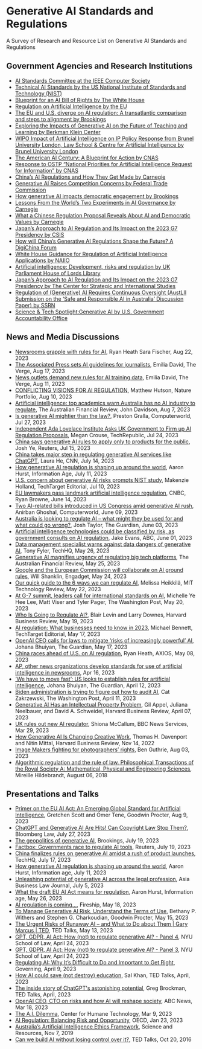 # Generative AI Standards and Regulations
A Survey of Research and Resource List on Generative AI Standards and Regulations

## Government Agencies and Research Institutions
- [AI Standards Committee at the IEEE Computer Society](https://sagroups.ieee.org/ai-sc/)
- [Technical AI Standards by the US National Institute of Standards and Technology (NIST)](https://www.nist.gov/artificial-intelligence/technical-ai-standards)
- [Blueprint for an AI Bill of Rights by The White House](https://www.whitehouse.gov/ostp/ai-bill-of-rights/)
- [Regulation on Artificial Intelligence by the EU](https://digital-strategy.ec.europa.eu/en/library/proposal-regulation-laying-down-harmonised-rules-artificial-intelligence)
- [The EU and U.S. diverge on AI regulation: A transatlantic comparison and steps to alignment by Brookings](https://www.brookings.edu/articles/the-eu-and-us-diverge-on-ai-regulation-a-transatlantic-comparison-and-steps-to-alignment/)
- [Exploring the Impacts of Generative AI on the Future of Teaching and Learning by Berkman Klein Center](https://cyber.harvard.edu/story/2023-06/impacts-generative-ai-teaching-learning)
- [WIPO Impact of Artificial Intelligence on IP Policy Response from Brunel University London, Law School & Centre for Artificial Intelligence by Brunel University London](https://www.wipo.int/export/sites/www/about-ip/en/artificial_intelligence/call_for_comments/pdf/org_brunel.pdf)
- [The American AI Century: A Blueprint for Action by CNAS](https://www.cnas.org/publications/reports/the-american-ai-century-a-blueprint-for-action)
- [Response to OSTP “National Priorities for Artificial Intelligence Request for Information” by CNAS](https://www.cnas.org/publications/commentary/ostp-national-priorities-for-artificial-intelligence)
- [China’s AI Regulations and How They Get Made by Carnegie](https://carnegieendowment.org/2023/07/10/china-s-ai-regulations-and-how-they-get-made-pub-90117)
- [Generative AI Raises Competition Concerns by Federal Trade Commission](https://www.ftc.gov/policy/advocacy-research/tech-at-ftc/2023/06/generative-ai-raises-competition-concerns)
- [How generative AI impacts democratic engagement by Brookings](https://www.brookings.edu/articles/how-generative-ai-impacts-democratic-engagement/)
- [Lessons From the World’s Two Experiments in AI Governance by Carnegie](https://carnegieendowment.org/2023/02/14/lessons-from-world-s-two-experiments-in-ai-governance-pub-89035)
- [What a Chinese Regulation Proposal Reveals About AI and Democratic Values by Carnegie](https://carnegieendowment.org/2023/05/16/what-chinese-regulation-proposal-reveals-about-ai-and-democratic-values-pub-89766)
- [Japan’s Approach to AI Regulation and Its Impact on the 2023 G7 Presidency by CSIS](https://www.csis.org/analysis/japans-approach-ai-regulation-and-its-impact-2023-g7-presidency)
- [How will China’s Generative AI Regulations Shape the Future? A DigiChina Forum](https://digichina.stanford.edu/work/how-will-chinas-generative-ai-regulations-shape-the-future-a-digichina-forum/)
- [White House Guidance for Regulation of Artificial Intelligence Applications by NAIIO](https://trumpwhitehouse.archives.gov/wp-content/uploads/2020/11/M-21-06.pdf)
- [Artificial intelligence: Development, risks and regulation by UK Parliament House of Lords Library](https://lordslibrary.parliament.uk/artificial-intelligence-development-risks-and-regulation/)
- [Japan’s Approach to AI Regulation and Its Impact on the 2023 G7 Presidency by The Center for Strategic and International Studies](https://www.csis.org/analysis/japans-approach-ai-regulation-and-its-impact-2023-g7-presidency)
- [Regulation of (Generative) AI Requires Continuous Oversight (AustLII Submission on the ‘Safe and Responsible AI in Australia’ Discussion Paper) by SSRN](https://papers.ssrn.com/sol3/papers.cfm?abstract_id=4519365)
- [Science & Tech Spotlight:Generative AI by U.S. Government Accountability Office](https://www.gao.gov/products/gao-23-106782)

## News and Media Discussions
- [Newsrooms grapple with rules for AI](https://www.axios.com/2023/08/22/ai-rules-newsrooms-training-data), Ryan Heath Sara Fischer, Aug 22, 2023
- [The Associated Press sets AI guidelines for journalists](https://www.theverge.com/2023/8/16/23834586/associated-press-ai-guidelines-journalists-openai), Emilia David, The Verge, Aug 17, 2023
- [News outlets demand new rules for AI training data](https://www.theverge.com/2023/8/10/23827316/news-transparency-copyright-generative-ai), Emilia David, The Verge, Aug 11, 2023
- [CONFLICTING VISIONS FOR AI REGULATION](https://www.nature.com/articles/d41586-023-02491-y), Matthew Hutson, Nature Portfolio, Aug 10, 2023
- [Artificial intelligence: top academics warn Australia has no AI industry to regulate](https://www.afr.com/technology/labor-ignoring-the-elephant-in-the-room-on-ai-experts-20230804-p5du1p), The Australian Financial Review, John Davidson, Aug 7, 2023
- [Is generative AI mightier than the law?](https://www.computerworld.com/article/3703250/is-generative-ai-mightier-than-the-law.html), Preston Gralla, Computerworld, Jul 27, 2023
- [Independent Ada Lovelace Institute Asks UK Government to Firm up AI Regulation Proposals](https://www.techrepublic.com/article/generative-ai-uk-regulation/), Megan Crouse, TechRepublic, Jul 24, 2023
- [China says generative AI rules to apply only to products for the public](https://www.reuters.com/technology/china-issues-temporary-rules-generative-ai-services-2023-07-13/), Josh Ye, Reuters, Jul 15, 2023
- [China takes major step in regulating generative AI services like ChatGPT](https://edition.cnn.com/2023/07/14/tech/china-ai-regulation-intl-hnk/index.html), Laura He, CNN, July 14, 2023
- [How generative AI regulation is shaping up around the world](https://www.information-age.com/how-generative-ai-regulation-shaping-up-around-world-123503911/), Aaron Hurst, Information Age, July 11, 2023
- [U.S. concern about generative AI risks prompts NIST study](https://www.techtarget.com/searchcio/news/366544159/US-concern-about-generative-AI-risks-prompts-NIST-study), Makenzie Holland, TechTarget Editorial, Jul 10, 2023
- [EU lawmakers pass landmark artificial intelligence regulation](https://www.cnbc.com/2023/06/14/eu-lawmakers-pass-landmark-artificial-intelligence-regulation.html), CNBC, Ryan Browne, June 14, 2023
- [Two AI-related bills introduced in US Congress amid generative AI rush](https://www.computerworld.com/article/3699348/two-ai-related-bills-introduced-in-us-congress-amid-generative-ai-rush.html), Anirban Ghoshal, Computerworld, June 09, 2023
- [Australia is looking to regulate AI – what might they be used for and what could go wrong?](https://www.theguardian.com/technology/2023/jun/03/australia-is-looking-to-regulate-ai-what-might-they-be-used-for-and-what-could-go-wrong), Josh Taylor, The Guardian, June 03, 2023
- [Artificial intelligence technologies could be classified by risk, as government consults on AI regulation](https://www.abc.net.au/news/2023-06-01/ai-government-regulation-risk-classification-plan/102417294), Jake Evans, ABC, June 01, 2023
- [Data management specialist warns against data dangers of generative AI](https://techhq.com/2023/05/data-management-specialist-warns-against-data-dangers-of-generative-ai/), Tony Fyler, TechHQ, May 26, 2023
- [Generative AI magnifies urgency of regulating big tech platforms](https://www.afr.com/technology/generative-ai-magnifies-urgency-of-regulating-big-tech-platforms-20230522-p5dad1), The Australian Financial Review, May 25, 2023
- [Google and the European Commission will collaborate on AI ground rules](https://www.engadget.com/google-and-the-european-commission-will-collaborate-on-ai-ground-rules-192035744.html), Will Shanklin, Engadget, May 24, 2023
- [Our quick guide to the 6 ways we can regulate AI](https://www.technologyreview.com/2023/05/22/1073482/our-quick-guide-to-the-6-ways-we-can-regulate-ai/), Melissa Heikkilä, MIT Technology Review, May 22, 2023
- [At G-7 summit, leaders call for international standards on AI](https://www.washingtonpost.com/world/2023/05/20/g7-summit-artificial-intelligence-ai/), Michelle Ye Hee Lee, Matt Viser and Tyler Pager, The Washington Post, May 20, 2023
- [Who Is Going to Regulate AI?](https://hbr.org/2023/05/who-is-going-to-regulate-ai), Blair Levin and Larry Downes, Harvard Business Review, May 19, 2023
- [AI regulation: What businesses need to know in 2023](https://www.techtarget.com/searchenterpriseai/feature/AI-regulation-What-businesses-need-to-know), Michael Bennett, TechTarget Editorial, May 17, 2023
- [OpenAI CEO calls for laws to mitigate ‘risks of increasingly powerful’ AI](https://www.theguardian.com/technology/2023/may/16/ceo-openai-chatgpt-ai-tech-regulations), Johana Bhuiyan, The Guardian, May 17, 2023
- [China races ahead of U.S. on AI regulation](https://www.axios.com/2023/05/08/china-ai-regulation-race), Ryan Heath, AXIOS, May 08, 2023
- [AP, other news organizations develop standards for use of artificial intelligence in newsrooms](https://www.ap.org/ap-in-the-news/2023/ap-other-news-organizations-develop-standards-for-use-of-artificial-intelligence-in-newsrooms#), Apr 16, 2023
- [‘We have to move fast’: US looks to establish rules for artificial intelligence](https://www.theguardian.com/technology/2023/apr/11/us-commerce-department-artificial-intelligence-rules), Johana Bhuiyan, The Guardian, April 12, 2023
- [Biden administration is trying to figure out how to audit AI](https://www.washingtonpost.com/technology/2023/04/11/biden-commerce-department-ai-rules/), Cat Zakrzewski, The Washington Post, April 11, 2023
- [Generative AI Has an Intellectual Property Problem](https://hbr.org/2023/04/generative-ai-has-an-intellectual-property-problem), Gil Appel, Juliana Neelbauer, and David A. Schweidel, Harvard Business Review, April 07, 2023
- [UK rules out new AI regulator](https://www.bbc.com/news/technology-65102210), Shiona McCallum, BBC News Services, Mar 29, 2023
- [How Generative AI Is Changing Creative Work](https://hbr.org/2022/11/how-generative-ai-is-changing-creative-work), Thomas H. Davenport and Nitin Mittal, Harvard Business Review, Nov 14, 2022
- [Image Makers fighting for photographers’ rights](https://www.insideimaging.com.au/2023/image-makers-fights-for-photographers-rights/), Ben Guthrie, Aug 03, 2023
- [Algorithmic regulation and the rule of law. Philosophical Transactions of the Royal Society A: Mathematical, Physical and Engineering Sciences](https://doi.org/10.1098/rsta.2017.0355), Mireille Hildebrandt, August 06, 2018

## Presentations and Talks
- [Primer on the EU AI Act: An Emerging Global Standard for Artificial Intelligence](https://www.goodwinlaw.com/en/insights/publications/2023/08/insights-technology-aiml-eu-ai-act-global-standard-artificial-intelligence), Gretchen Scott and Omer Tene, Goodwin Procter, Aug 9, 2023
- [ChatGPT and Generative AI Are Hits! Can Copyright Law Stop Them?](https://www.youtube.com/watch?v=bRqwTP2eKJY), Bloomberg Law, July 27, 2023
- [The geopolitics of generative AI](https://www.brookings.edu/events/the-geopolitics-of-generative-ai/), Brookings, July 19, 2023
- [Factbox: Governments race to regulate AI tools](https://www.reuters.com/technology/governments-efforts-regulate-ai-tools-2023-04-12/), Reuters, July 19, 2023
- [China finalizes rules on generative AI amidst a rush of product launches](https://techhq.com/2023/07/china-finalizes-rules-on-generative-ai-amidst-a-rush-of-product-launches/), TechHQ, July 17, 2023
- [How generative AI regulation is shaping up around the world](https://www.information-age.com/how-generative-ai-regulation-shaping-up-around-world-123503911/), Aaron Hurst, Information age, July 11, 2023
- [Unleashing potential of generative AI across the legal profession](https://law.asia/potential-generative-ai-for-legal-profession/), Asia Business Law Journal, July 5, 2023
- [What the draft EU AI Act means for regulation](https://www.information-age.com/what-the-draft-eu-ai-act-means-for-regulation-123504268/), Aaron Hurst, Information age, May 26, 2023
- [AI regulation is coming...](https://www.youtube.com/watch?v=CDokUdux0rc), Fireship, May 18, 2023
- [To Manage Generative AI Risk, Understand the Terms of Use](https://www.goodwinlaw.com/en/insights/publications/2023/05/insights-technology-aiml-generative-ai-risk-terms-of-use), Bethany P. Withers and Stephen G. Charkoudian, Goodwin Procter, May 15, 2023
- [The Urgent Risks of Runaway AI – and What to Do about Them | Gary Marcus | TED](https://www.youtube.com/watch?v=JL5OFXeXenA&t=2s), TED Talks, May 13, 2023
- [GPT, GDPR, AI Act: How (not) to regulate generative AI? - Panel 4](https://www.youtube.com/watch?v=YKUltib9w0g), NYU School of Law, April 24, 2023
- [GPT, GDPR, AI Act: How (not) to regulate generative AI? - Panel 3](https://www.youtube.com/watch?v=NVe_drCREyc), NYU School of Law, April 24, 2023
- [Regulating AI: Why It’s Difficult to Do and Important to Get Right](https://www.governing.com/now/regulating-ai-why-its-difficult-to-do-and-important-to-get-right), Governing, April 9, 2023
- [How AI could save (not destroy) education](https://www.ted.com/talks/sal_khan_how_ai_could_save_not_destroy_education), Sal Khan, TED Talks, April, 2023
- [The inside story of ChatGPT's astonishing potential](https://www.ted.com/talks/greg_brockman_the_inside_story_of_chatgpt_s_astonishing_potential), Greg Brockman, TED Talks, April, 2023
- [OpenAI CEO, CTO on risks and how AI will reshape society](https://www.youtube.com/watch?v=540vzMlf-54), ABC News, Mar 18, 2023
- [The A.I. Dilemma](https://www.youtube.com/watch?v=xoVJKj8lcNQ), Center for Humane Technology, Mar 9, 2023
- [AI Regulation: Balancing Risk and Opportunity](https://www.youtube.com/watch?v=-CXkHs3cxa4&t=1s&ab_channel=OECD), OECD, Jan 23, 2023
- [Australia’s Artificial Intelligence Ethics Framework](https://www.industry.gov.au/publications/australias-artificial-intelligence-ethics-framework), Science and Resources, Nov 7, 2019
- [Can we build AI without losing control over it?](https://www.youtube.com/watch?v=8nt3edWLgIg), TED Talks, Oct 20, 2016

